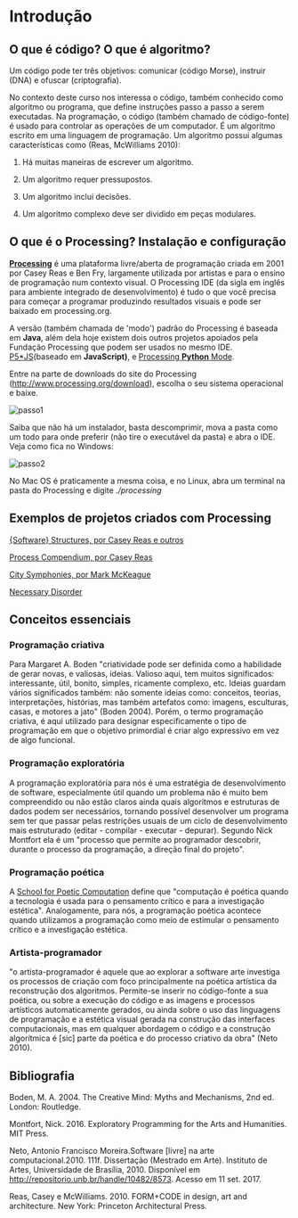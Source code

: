 # Introdução

## O que é código? O que é algoritmo? 

Um código pode ter três objetivos: comunicar (código Morse), instruir (DNA) e ofuscar (criptografia).

No contexto deste curso nos interessa o código, também conhecido como algoritmo ou programa, que define instruções passo a passo a serem executadas. Na programação, o código (também chamado de código-fonte) é usado para controlar as operações de um computador. É um algoritmo escrito em uma linguagem de programação. Um algoritmo possui algumas características como (Reas, McWilliams 2010):

1. Há muitas maneiras de escrever um algoritmo.

2. Um algoritmo requer pressupostos.

3. Um algoritmo inclui decisões.

4. Um algoritmo complexo deve ser dividido em peças modulares.


## O que é o Processing? Instalação e configuração

[**Processing**](http://processsing.org) é uma plataforma livre/aberta de programação criada em 2001 por Casey Reas e Ben Fry, largamente utilizada por artistas e para o ensino de programação num contexto visual. O Processing IDE (da sigla em inglês para ambiente integrado de desenvolvimento) é tudo o que você precisa para começar a programar produzindo resultados visuais e pode ser baixado em processing.org.

A versão (também chamada de 'modo') padrão do Processing é baseada em **Java**, além dela hoje existem dois outros projetos apoiados pela Fundação Processing que podem ser usados no mesmo IDE. [P5\*JS](https://p5js.org/)(baseado em **JavaScript)**, e [Processing **Python** Mode](https://py.processing.org/).


Entre na parte de downloads do site do Processing (<http://www.processing.org/download>), escolha o seu sistema operacional e baixe.

![passo1](https://i0.wp.com/abav.lugaralgum.com/wp-content/uploads/2016/10/passo1-e1476547173613.png?resize=604%2C340)

Saiba que não há um instalador, basta descomprimir, mova a pasta como um todo para onde preferir (não tire o executável da pasta) e abra o IDE. Veja como fica no Windows:

![passo2](https://i2.wp.com/abav.lugaralgum.com/wp-content/uploads/2016/10/passo2.png?resize=604%2C401)

No Mac OS é praticamente a mesma coisa, e no Linux, abra um terminal na pasta do Processing e digite *./processing*

## Exemplos de projetos criados com Processing

[{Software} Structures, por Casey Reas e outros](http://artport.whitney.org/commissions/softwarestructures/map.html)

[Process Compendium, por Casey Reas](https://vimeo.com/22955812)

[City Symphonies, por Mark McKeague](http://markmckeague.com/work/city-symphonies/)

[Necessary Disorder](https://necessary-disorder.tumblr.com/bio)

## Conceitos essenciais

### Programação criativa
Para Margaret A. Boden "criatividade pode ser definida como a habilidade de gerar novas, e valiosas, ideias. Valioso aqui, tem muitos significados: interessante, útil, bonito, simples, ricamente complexo, etc. Ideias guardam vários significados também: não somente ideias como: conceitos, teorias, interpretações, histórias, mas também artefatos como: imagens, esculturas, casas, e motores a jato" (Boden 2004). Porém, o termo programação criativa, é aqui utilizado para designar especificamente o tipo de programação em que o objetivo primordial é criar algo expressivo em vez de algo funcional.

### Programação exploratória
A programação exploratória para nós é uma estratégia de desenvolvimento de software, especialmente útil quando um problema não é muito bem compreendido ou não estão claros ainda quais algoritmos e estruturas de dados podem ser necessários, tornando possível desenvolver um programa sem ter que passar pelas restrições usuais de um ciclo de desenvolvimento mais estruturado (editar - compilar - executar - depurar). Segundo Nick Montfort ela é um "processo que permite ao programador descobrir, durante o processo da programação, a direção final do projeto".

### Programação poética 
A [School for Poetic Computation](http://sfpc.io/) define que "computação é poética quando a tecnologia é usada para o pensamento crítico e para a investigação estética". Analogamente, para nós, a programação poética acontece quando utilizamos a programação como meio de estimular o pensamento crítico e a investigação estética. 

### Artista-programador
"o artista-programador é aquele que ao explorar a software arte investiga os processos de criação com foco principalmente na poética artística da reconstrução dos algoritmos. Permite-se inserir no código-fonte a sua poética, ou sobre a execução do código e as imagens e processos artísticos automaticamente gerados, ou ainda sobre o uso das linguagens de programação e a estética visual gerada na construção das interfaces computacionais, mas em qualquer abordagem o código e a construção algorítmica é [sic] parte da poética e do processo criativo da obra" (Neto 2010).

## Bibliografia
Boden, M. A. 2004. The Creative Mind: Myths and Mechanisms, 2nd ed. London: Routledge. 

Montfort, Nick. 2016. Exploratory Programming for the Arts and Humanities. MIT Press.

Neto, Antonio Francisco Moreira.Software [livre] na arte computacional.2010. 111f. Dissertação (Mestrado em Arte). Instituto de Artes, Universidade de Brasília, 2010. Disponível em <http://repositorio.unb.br/handle/10482/8573>. Acesso em 11 set. 2017.

Reas, Casey e McWilliams. 2010. FORM+CODE in design, art and architecture. New York: Princeton Architectural Press.
